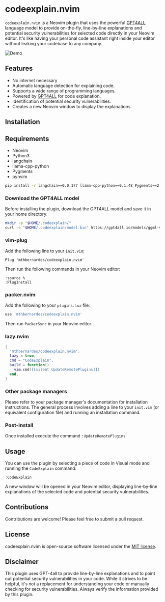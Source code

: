 # codeexplain.nvim

`codeexplain.nvim` is a Neovim plugin that uses the powerful [GPT4ALL](https://gpt4all.io/) language model to provide on-the-fly, line-by-line explanations and potential security vulnerabilities for selected code directly in your Neovim editor. It's like having your personal code assistant right inside your editor without leaking your codebase to any company.

![Demo](https://github.com/mthbernardes/codeexplain.nvim/assets/12648924/734f1687-d506-4b0b-9dd0-6e9232284e09)

## Features

- No internet necessary
- Automatic language detection for explaining code.
- Supports a wide range of programming languages.
- Powered by [GPT4ALL](https://gpt4all.io/) for code explanation.
- Identification of potential security vulnerabilities.
- Creates a new Neovim window to display the explanations.

## Installation

## Requirements

- Neovim
- Python3
- langchain
- llama-cpp-python
- Pygments
- pynvim

```bash
pip install -r langchain==0.0.177 llama-cpp-python==0.1.48 Pygments==2.15.1 pynvim==0.4.3
```

### Download the GPT4ALL model

Before installing the plugin, download the GPT4ALL model and save it in your home directory:

```bash
mkdir -p "$HOME/.codeexplain/"
curl -o "$HOME/.codeexplain/model.bin" https://gpt4all.io/models/ggml-vicuna-7b-1.1-q4_2.bin
```

### vim-plug

Add the following line to your `init.vim`:

```vim
Plug 'mthbernardes/codeexplain.nvim'
```

Then run the following commands in your Neovim editor:

```vim
:source %
:PlugInstall
```

### packer.nvim

Add the following to your `plugins.lua` file:

```lua
use 'mthbernardes/codeexplain.nvim'
```

Then run `PackerSync` in your Neovim editor.

### lazy.nvim

```lua
{
  "mthbernardes/codeexplain.nvim",
  lazy = true,
  cmd = "CodeExplain",
  build = function()
    vim.cmd([[silent UpdateRemotePlugins]])
  end,
}
```

### Other package managers

Please refer to your package manager's documentation for installation instructions. The general process involves adding a line to your `init.vim` (or equivalent configuration file) and running an installation command.

### Post-install

Once installed execute the command `:UpdateRemotePlugins`

## Usage

You can use the plugin by selecting a piece of code in Visual mode and running the `CodeExplain` command:

```vim
:CodeExplain
```

A new window will be opened in your Neovim editor, displaying line-by-line explanations of the selected code and potential security vulnerabilities.

## Contributions

Contributions are welcome! Please feel free to submit a pull request.

## License

codeexplain.nvim is open-source software licensed under the [MIT license](LICENSE).

## Disclaimer

This plugin uses GPT-4all to provide line-by-line explanations and to point out potential security vulnerabilities in your code. While it strives to be helpful, it's not a replacement for understanding your code or manually checking for security vulnerabilities. Always verify the information provided by this plugin.
